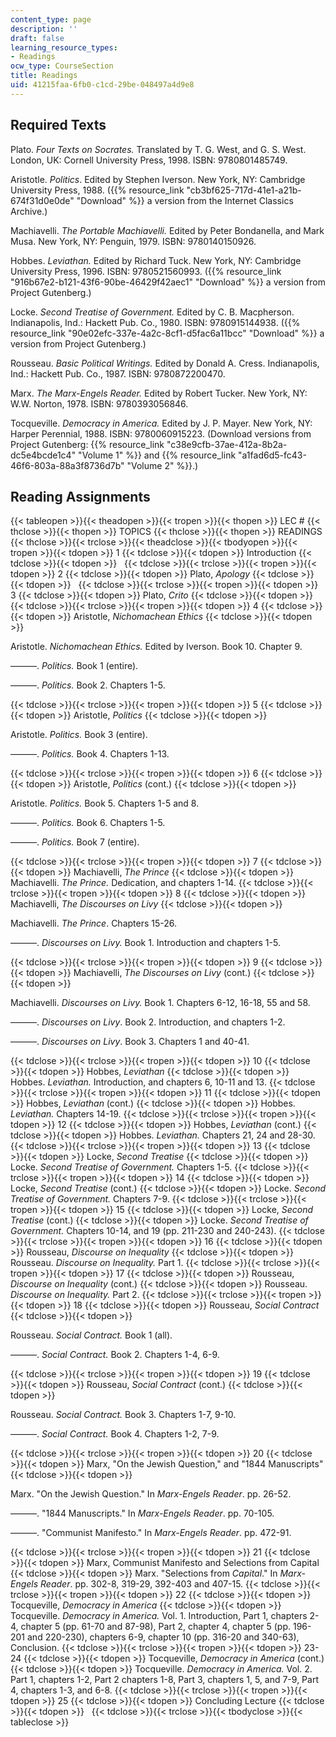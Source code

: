 ```yaml
---
content_type: page
description: ''
draft: false
learning_resource_types:
- Readings
ocw_type: CourseSection
title: Readings
uid: 41215faa-6fb0-c1cd-29be-048497a4d9e8
---
```

## Required Texts

Plato. _Four Texts on Socrates._ Translated by T. G. West, and G. S. West. London, UK: Cornell University Press, 1998. ISBN: 9780801485749.

Aristotle. _Politics_. Edited by Stephen Iverson. New York, NY: Cambridge University Press, 1988. ({{% resource_link "cb3bf625-717d-41e1-a21b-674f31d0e0de" "Download" %}} a version from the Internet Classics Archive.)

Machiavelli. _The Portable Machiavelli._ Edited by Peter Bondanella, and Mark Musa. New York, NY: Penguin, 1979. ISBN: 9780140150926.

Hobbes. _Leviathan._ Edited by Richard Tuck. New York, NY: Cambridge University Press, 1996. ISBN: 9780521560993. ({{% resource_link "916b67e2-b121-43f6-90be-46429f42aec1" "Download" %}} a version from Project Gutenberg.)

Locke. _Second Treatise of Government._ Edited by C. B. Macpherson. Indianapolis, Ind.: Hackett Pub. Co., 1980. ISBN: 9780915144938. ({{% resource_link "90e02efc-337e-4a2c-8cf1-d5fac6a11bcc" "Download" %}} a version from Project Gutenberg.)

Rousseau. _Basic Political Writings._ Edited by Donald A. Cress. Indianapolis, Ind.: Hackett Pub. Co., 1987. ISBN: 9780872200470.

Marx. _The Marx-Engels Reader._ Edited by Robert Tucker. New York, NY: W.W. Norton, 1978. ISBN: 9780393056846.

Tocqueville. _Democracy in America._ Edited by J. P. Mayer. New York, NY: Harper Perennial, 1988. ISBN: 9780060915223. (Download versions from Project Gutenberg: {{% resource_link "c38e9cfb-37ae-412a-8b2a-dc5e4bcde1c4" "Volume 1" %}} and {{% resource_link "a1fad6d5-fc43-46f6-803a-88a3f8736d7b" "Volume 2" %}}.)

## Reading Assignments

{{< tableopen >}}{{< theadopen >}}{{< tropen >}}{{< thopen >}}
LEC #
{{< thclose >}}{{< thopen >}}
TOPICS
{{< thclose >}}{{< thopen >}}
READINGS
{{< thclose >}}{{< trclose >}}{{< theadclose >}}{{< tbodyopen >}}{{< tropen >}}{{< tdopen >}}
1
{{< tdclose >}}{{< tdopen >}}
Introduction
{{< tdclose >}}{{< tdopen >}}
 
{{< tdclose >}}{{< trclose >}}{{< tropen >}}{{< tdopen >}}
2
{{< tdclose >}}{{< tdopen >}}
Plato, _Apology_
{{< tdclose >}}{{< tdopen >}}
 
{{< tdclose >}}{{< trclose >}}{{< tropen >}}{{< tdopen >}}
3
{{< tdclose >}}{{< tdopen >}}
Plato, _Crito_
{{< tdclose >}}{{< tdopen >}}
 
{{< tdclose >}}{{< trclose >}}{{< tropen >}}{{< tdopen >}}
4
{{< tdclose >}}{{< tdopen >}}
Aristotle, _Nichomachean_ _Ethics_
{{< tdclose >}}{{< tdopen >}}

Aristotle. _Nichomachean Ethics._ Edited by Iverson. Book 10. Chapter 9.

———. _Politics._ Book 1 (entire).

———. _Politics._ Book 2. Chapters 1-5.

{{< tdclose >}}{{< trclose >}}{{< tropen >}}{{< tdopen >}}
5
{{< tdclose >}}{{< tdopen >}}
Aristotle, _Politics_
{{< tdclose >}}{{< tdopen >}}

Aristotle. _Politics._ Book 3 (entire).

———. _Politics._ Book 4. Chapters 1-13.

{{< tdclose >}}{{< trclose >}}{{< tropen >}}{{< tdopen >}}
6
{{< tdclose >}}{{< tdopen >}}
Aristotle, _Politics_ (cont.)
{{< tdclose >}}{{< tdopen >}}

Aristotle. _Politics._ Book 5. Chapters 1-5 and 8.

———. _Politics._ Book 6. Chapters 1-5.

———. _Politics._ Book 7 (entire).

{{< tdclose >}}{{< trclose >}}{{< tropen >}}{{< tdopen >}}
7
{{< tdclose >}}{{< tdopen >}}
Machiavelli, _The Prince_
{{< tdclose >}}{{< tdopen >}}
Machiavelli. _The Prince._ Dedication, and chapters 1-14.
{{< tdclose >}}{{< trclose >}}{{< tropen >}}{{< tdopen >}}
8
{{< tdclose >}}{{< tdopen >}}
Machiavelli, _The Discourses on Livy_
{{< tdclose >}}{{< tdopen >}}

Machiavelli. _The Prince_. Chapters 15-26.

———. _Discourses on Livy._ Book 1. Introduction and chapters 1-5.

{{< tdclose >}}{{< trclose >}}{{< tropen >}}{{< tdopen >}}
9
{{< tdclose >}}{{< tdopen >}}
Machiavelli, _The Discourses on Livy_ (cont.)
{{< tdclose >}}{{< tdopen >}}

Machiavelli. _Discourses on Livy._ Book 1. Chapters 6-12, 16-18, 55 and 58.

———. _Discourses on Livy_. Book 2. Introduction, and chapters 1-2.

———. _Discourses on Livy_. Book 3. Chapters 1 and 40-41.

{{< tdclose >}}{{< trclose >}}{{< tropen >}}{{< tdopen >}}
10
{{< tdclose >}}{{< tdopen >}}
Hobbes, _Leviathan_
{{< tdclose >}}{{< tdopen >}}
Hobbes. _Leviathan._ Introduction, and chapters 6, 10-11 and 13.
{{< tdclose >}}{{< trclose >}}{{< tropen >}}{{< tdopen >}}
11
{{< tdclose >}}{{< tdopen >}}
Hobbes, _Leviathan_ (cont.)
{{< tdclose >}}{{< tdopen >}}
Hobbes. _Leviathan._ Chapters 14-19.
{{< tdclose >}}{{< trclose >}}{{< tropen >}}{{< tdopen >}}
12
{{< tdclose >}}{{< tdopen >}}
Hobbes, _Leviathan_ (cont.)
{{< tdclose >}}{{< tdopen >}}
Hobbes. _Leviathan._ Chapters 21, 24 and 28-30.
{{< tdclose >}}{{< trclose >}}{{< tropen >}}{{< tdopen >}}
13
{{< tdclose >}}{{< tdopen >}}
Locke, _Second_ _Treatise_
{{< tdclose >}}{{< tdopen >}}
Locke. _Second Treatise of Government._ Chapters 1-5.
{{< tdclose >}}{{< trclose >}}{{< tropen >}}{{< tdopen >}}
14
{{< tdclose >}}{{< tdopen >}}
Locke, _Second_ _Treatise_ (cont.)
{{< tdclose >}}{{< tdopen >}}
Locke. _Second Treatise of Government._ Chapters 7-9.
{{< tdclose >}}{{< trclose >}}{{< tropen >}}{{< tdopen >}}
15
{{< tdclose >}}{{< tdopen >}}
Locke, _Second_ _Treatise_ (cont.)
{{< tdclose >}}{{< tdopen >}}
Locke. _Second Treatise of Government._ Chapters 10-14, and 19 (pp. 211-230 and 240-243).
{{< tdclose >}}{{< trclose >}}{{< tropen >}}{{< tdopen >}}
16
{{< tdclose >}}{{< tdopen >}}
Rousseau, _Discourse_ _on Inequality_
{{< tdclose >}}{{< tdopen >}}
Rousseau. _Discourse on Inequality._ Part 1.
{{< tdclose >}}{{< trclose >}}{{< tropen >}}{{< tdopen >}}
17
{{< tdclose >}}{{< tdopen >}}
Rousseau, _Discourse_ _on Inequality_ (cont.)
{{< tdclose >}}{{< tdopen >}}
Rousseau. _Discourse on Inequality._ Part 2.
{{< tdclose >}}{{< trclose >}}{{< tropen >}}{{< tdopen >}}
18
{{< tdclose >}}{{< tdopen >}}
Rousseau, _Social_ _Contract_
{{< tdclose >}}{{< tdopen >}}

Rousseau. _Social Contract._ Book 1 (all).

———. _Social Contract._ Book 2. Chapters 1-4, 6-9.

{{< tdclose >}}{{< trclose >}}{{< tropen >}}{{< tdopen >}}
19
{{< tdclose >}}{{< tdopen >}}
Rousseau, _Social_ _Contract_ (cont.)
{{< tdclose >}}{{< tdopen >}}

Rousseau. _Social Contract._ Book 3. Chapters 1-7, 9-10.

———. _Social Contract._ Book 4. Chapters 1-2, 7-9.

{{< tdclose >}}{{< trclose >}}{{< tropen >}}{{< tdopen >}}
20
{{< tdclose >}}{{< tdopen >}}
Marx, "On the Jewish Question," and "1844 Manuscripts"
{{< tdclose >}}{{< tdopen >}}

Marx. "On the Jewish Question." In _Marx-Engels Reader_. pp. 26-52.

———. "1844 Manuscripts." In _Marx-Engels Reader_. pp. 70-105.

———. "Communist Manifesto." In _Marx-Engels Reader_. pp. 472-91.

{{< tdclose >}}{{< trclose >}}{{< tropen >}}{{< tdopen >}}
21
{{< tdclose >}}{{< tdopen >}}
Marx, Communist Manifesto and Selections from Capital
{{< tdclose >}}{{< tdopen >}}
Marx. "Selections from _Capital_." In _Marx-Engels Reader_. pp. 302-8, 319-29, 392-403 and 407-15.
{{< tdclose >}}{{< trclose >}}{{< tropen >}}{{< tdopen >}}
22
{{< tdclose >}}{{< tdopen >}}
Tocqueville, _Democracy in America_
{{< tdclose >}}{{< tdopen >}}
Tocqueville. _Democracy in America._ Vol. 1. Introduction, Part 1, chapters 2-4, chapter 5 (pp. 61-70 and 87-98), Part 2, chapter 4, chapter 5 (pp. 196-201 and 220-230), chapters 6-9, chapter 10 (pp. 316-20 and 340-63), Conclusion.
{{< tdclose >}}{{< trclose >}}{{< tropen >}}{{< tdopen >}}
23-24
{{< tdclose >}}{{< tdopen >}}
Tocqueville, _Democracy in America_ (cont.)
{{< tdclose >}}{{< tdopen >}}
Tocqueville. _Democracy in America._ Vol. 2. Part 1, chapters 1-2, Part 2 chapters 1-8, Part 3, chapters 1, 5, and 7-9, Part 4, chapters 1-3, and 6-8.
{{< tdclose >}}{{< trclose >}}{{< tropen >}}{{< tdopen >}}
25
{{< tdclose >}}{{< tdopen >}}
Concluding Lecture
{{< tdclose >}}{{< tdopen >}}
 
{{< tdclose >}}{{< trclose >}}{{< tbodyclose >}}{{< tableclose >}}